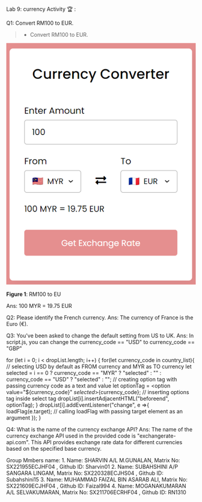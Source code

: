 Lab 9: currency
Activity 🏆 :

Q1: Convert RM100 to EUR.
> - Convert RM100 to EUR.
<img src="currencyconvert.png">

**Figure 1**: RM100 to EU


Ans: 100 MYR = 19.75 EUR

Q2: Please identify the French currency.
Ans: The currency of France is the Euro (€).

Q3: You've been asked to change the default setting from US to UK.
Ans: In script.js, you can change the currency_code == "USD" to currency_code == "GBP"

for (let i = 0; i < dropList.length; i++) { for(let currency_code in country_list){ // selecting USD by default as FROM currency and MYR as TO currency let selected = i == 0 ? currency_code == "MYR" ? "selected" : "" : currency_code == "USD" ? "selected" : ""; // creating option tag with passing currency code as a text and value let optionTag = <option value="${currency_code}" ${selected}>${currency_code}</option>; // inserting options tag inside select tag dropList[i].insertAdjacentHTML("beforeend", optionTag); } dropList[i].addEventListener("change", e =>{ loadFlag(e.target); // calling loadFlag with passing target element as an argument }); }

Q4: What is the name of the currency exchange API?
Ans: The name of the currency exchange API used in the provided code is "exchangerate-api.com". This API provides exchange rate data for different currencies based on the specified base currency.

Group Mmbers name:
    1. Name: SHARVIN A/L M.GUNALAN,          Matrix No: SX221955ECJHF04 , Github ID: Sharvin01
    2. Name: SUBAHSHINI A/P SANGARA LINGAM,  Matrix No: SX220328ECJHS04 , Github ID: Subahshini15
    3. Name: MUHAMMAD FAIZAL BIN ASARAB ALI, Matrix No: SX221609ECJHF04 , Github ID: Faizal994
    4. Name: MOGANAKUMARAN A/L SELVAKUMARAN, Matrix No: SX211706ECRHF04 , Github ID: RN1310

